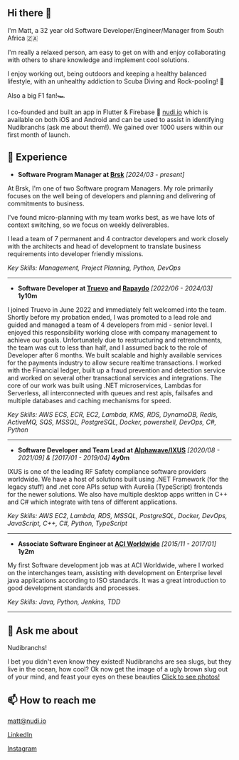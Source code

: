 ## Hi there 👋

I'm Matt, a 32 year old Software Developer/Engineer/Manager from South Africa 🇿🇦

I'm really a relaxed person, am easy to get on with and enjoy collaborating with others to share knowledge and implement cool solutions. 

I enjoy working out, being outdoors and keeping a healthy balanced lifestyle, with an unhealthy addiction to Scuba Diving and Rock-pooling! 🐬

Also a big F1 fan!🏎️

I co-founded and built an app in Flutter & Firebase 📱 [nudi.io](https://nudi.io) which is available on both iOS and Android and can be used to assist in identifying Nudibranchs (ask me about them!). We gained over 1000 users within our first month of launch.

## 👴 Experience
 - **Software Program Manager at [Brsk](brsk.co.uk)** *[2024/03 - present]*

At Brsk, I'm one of two Software program Managers. My role primarily focuses on the well being of developers and planning and delivering of commitments to business.

I've found micro-planning with my team works best, as we have lots of context switching, so we focus on weekly deliverables.

I lead a team of 7 permanent and 4 contractor developers and work closely with the architects and head of development to translate business requirements into developer friendly missions.

*Key Skills: Management, Project Planning, Python, DevOps*
___


 - **Software Developer at [Truevo](https://truevo.com) and [Rapaydo](https://www.rapaydo.com/)** 
 *[2022/06 - 2024/03]* **1y10m**
 
I joined Truevo in June 2022 and immediately felt welcomed into the team. Shortly before my probation ended, I was promoted to a lead role and guided and managed a team of 4 developers from mid - senior level. I enjoyed this responsibility working close with company management to achieve our goals. Unfortunately due to restructuring and retrenchments, the team was cut to less than half, and I assumed back to the role of Developer after 6 months. We built scalable and highly available services for the payments industry to allow secure realtime transactions. I worked with the Financial ledger, built up a fraud prevention and detection service and worked on several other transactional services and integrations. The core of our work was built using .NET microservices, Lambdas for Serverless, all interconnected with queues and rest apis, failsafes and multiple databases and caching mechanisms for speed.

 *Key Skills: AWS ECS, ECR, EC2, Lambda, KMS, RDS, DynamoDB, Redis, ActiveMQ, SQS, MSSQL, PostgreSQL, Docker, powershell, DevOps, C#, Python*
___

 - **Software Developer and Team Lead at [Alphawave/IXUS](https://ixusapp.com)** 
 *[2020/08 - 2021/09] & [2017/01 - 2019/04]* **4y0m**
 
 IXUS is one of the leading RF Safety compliance software providers worldwide. We have a host of solutions built using .NET Framework (for the legacy stuff) and .net core APIs setup with Aurelia (TypeScript) frontends for the newer solutions. We also have multiple desktop apps written in C++ and C# which integrate with tens of different applications.
 
 *Key Skills: AWS EC2, Lambda, RDS, MSSQL, PostgreSQL, Docker, DevOps, JavaScript, C++, C#, Python, TypeScript*
___

- **Associate Software Engineer at [ACI Worldwide](https://aciworldwide.com)** 
 *[2015/11 - 2017/01]* **1y2m**

My first Software development job was at ACI Worldwide, where I worked on the interchanges team, assisting with development on Enterprise level java applications according to ISO standards. It was a great introduction to good development standards and processes.

*Key Skills: Java, Python, Jenkins, TDD*
___
## 💬 Ask me about
Nudibranchs! 

I bet you didn't even know they existed! Nudibranchs are sea slugs, but they live in the ocean, how cool? Ok now get the image of a ugly brown slug out of your mind, and feast your eyes on these beauties [Click to see photos!](https://www.instagram.com/nudi.io)

## 📫 How to reach me

matt@nudi.io

[LinkedIn](https://www.linkedin.com/in/m4td3v/)

[Instagram](https://www.instagram.com/nudi.io)
